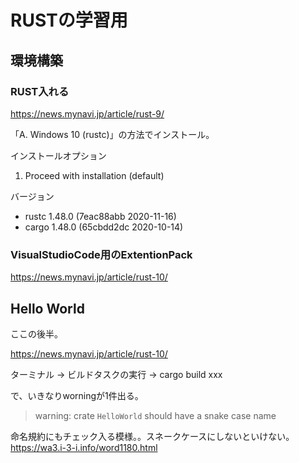 # RUSTの学習用

## 環境構築

### RUST入れる

https://news.mynavi.jp/article/rust-9/

「A. Windows 10 (rustc)」の方法でインストール。

インストールオプション
  1) Proceed with installation (default)


バージョン
  * rustc 1.48.0 (7eac88abb 2020-11-16)
  * cargo 1.48.0 (65cbdd2dc 2020-10-14)

### VisualStudioCode用のExtentionPack

https://news.mynavi.jp/article/rust-10/


## Hello World

ここの後半。

https://news.mynavi.jp/article/rust-10/


ターミナル -> ビルドタスクの実行 -> cargo build xxx

で、いきなりworningが1件出る。

> warning: crate `HelloWorld` should have a snake case name

命名規約にもチェック入る模様。。スネークケースにしないといけない。https://wa3.i-3-i.info/word1180.html


